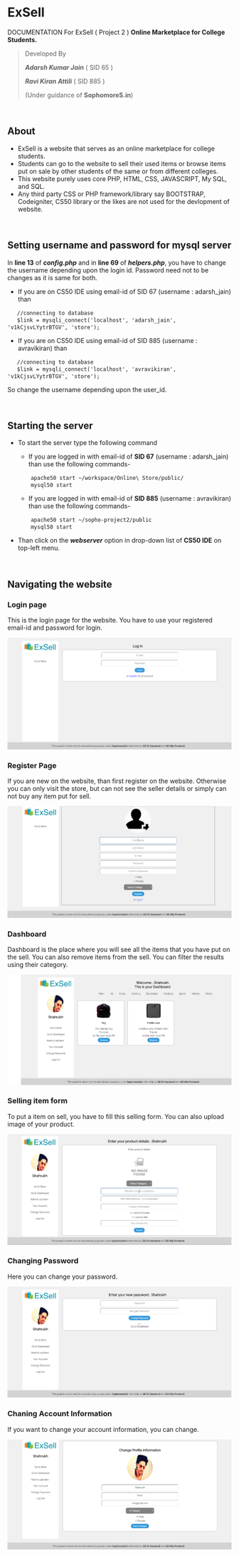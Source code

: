 # ExSell

DOCUMENTATION For ExSell ( Project 2 ) **Online Marketplace for College Students.**

> Developed By
>
> ***Adarsh Kumar Jain*** ( SID 65 )
>
> ***Ravi Kiran Attili*** ( SID 885 )
>
> (Under guidance of **SophomoreS.in**)

<br/>

## About
- ExSell is a website that serves as an online marketplace for college students.
- Students can go to the website to sell their used items or browse items put on sale by other students of the same or from different colleges.
- This website purely uses core PHP, HTML, CSS, JAVASCRIPT, My SQL, and SQL. 
- Any third party CSS or PHP framework/library say BOOTSTRAP, Codeigniter, CS50 library or the likes are not used for the devlopment of website.

<br/>

## Setting username and password for mysql server
In **line 13** of ***config.php*** and in **line 69** of ***helpers.php***, you have to change the username depending upon the login id. Password need not to be changes as it is same for both.
- If you are on CS50 IDE using email-id of SID 67 (username : adarsh_jain) than
 ```
    //connecting to database
    $link = mysqli_connect('localhost', 'adarsh_jain', 'v1kCjsvLYytrBTGV', 'store');
 ```
 - If you are on CS50 IDE using email-id of SID 885 (username : avravikiran) than
 ```
    //connecting to database
    $link = mysqli_connect('localhost', 'avravikiran', 'v1kCjsvLYytrBTGV', 'store');
 ```
 
 So change the username depending upon the user_id.

<br/>

## Starting the server
- To start the server type the following command
  - If you are logged in with email-id of **SID 67** (username : adarsh_jain) than use the following commands-
  ```
      apache50 start ~/workspace/Online\ Store/public/
      mysql50 start
  ```
  - If you are logged in with email-id of **SID 885** (username : avravikiran) than use the following commands-
  ```
      apache50 start ~/sopho-project2/public
      mysql50 start
  ```
  
- Than click on the ***webserver*** option in drop-down list of **CS50 IDE** on top-left menu.

<br/>

## Navigating the website

### Login page
This is the login page for the website. You have to use your registered email-id and password for login.

![Login](/images/login.PNG?raw=true "Login Page")

### Register Page
If you are new on the website, than first register on the website. Otherwise you can only visit the store, but can not see the seller details or simply can not buy any item put for sell.

![Register](/images/registration.PNG?raw=true "Register Page")

### Dashboard
Dashboard is the place where you will see all the items that you have put on the sell. You can also remove items from the sell. You can filter the results using their category.

![Dashboard](/images/dashboard.PNG?raw=true "Dashboard")

### Selling item form
To put a item on sell, you have to fill this selling form. You can also upload image of your product.

![Selling item form](/images/sell.PNG?raw=true "Selling item form")

### Changing Password
Here you can change your password.

![Change Password](/images/pwchange.PNG?raw=true "Change Password")

### Chaning Account Information
If you want to change your account information, you can change.

![Chaning Account Information](/images/account.PNG?raw=true "Chaning Account Information")
